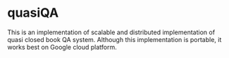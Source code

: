 # quasiQA
This is an implementation of scalable and distributed implementation of quasi closed book QA system.
Although this implementation is portable, it works best on Google cloud platform.
